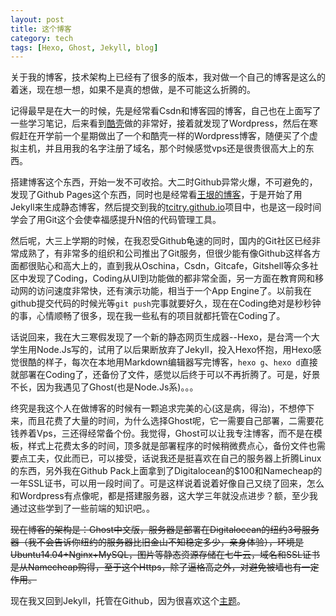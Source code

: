 ```yaml
---
layout: post
title: 这个博客
category: tech
tags: [Hexo, Ghost, Jekyll, blog]
---
```


关于我的博客，技术架构上已经有了很多的版本，我对做一个自己的博客是这么的着迷，现在想一想，如果不是真的想做，是不可能这么折腾的。

记得最早是在大一的时候，先是经常看Csdn和博客园的博客，自己也在上面写了一些学习笔记，后来看到[酷壳](http://coolshell.cn)做的非常好，接着就发现了Wordpress，然后在寒假赶在开学前一个星期做出了一个和酷壳一样的Wordpress博客，随便买了个虚拟主机，并且用我的名字注册了域名，那个时候感觉vps还是很贵很高大上的东西。

搭建博客这个东西，开始一发不可收拾。大二时Github异常火爆，不可避免的，发现了Github Pages这个东西，同时也是经常看[王垠的博客](http://yinwang.org)，于是开始了用Jekyll来生成静态博客，然后提交到我的[tcitry.github.io](https://github.com/tcitry/tcitry.github.io)项目中，也是这一段时间学会了用Git这个会使幸福感提升N倍的代码管理工具。

然后呢，大三上学期的时候，在我忍受Github龟速的同时，国内的Git社区已经非常成熟了，有非常多的组织和公司推出了Git服务，但很少能有像Github这样各方面都很贴心和高大上的，直到我从Oschina，Csdn，Gitcafe，Gitshell等众多社区中发现了Coding，Coding从UI到功能做的都非常全面，另一方面在教育网和移动网的访问速度非常快，还有演示功能，相当于一个App Engine了。以前我在github提交代码的时候光等`git push`完事就要好久，现在在Coding绝对是秒秒钟的事，心情顺畅了很多，现在我一些私有的项目就都托管在Coding了。

话说回来，我在大三寒假发现了一个新的静态网页生成器--Hexo，是台湾一个大学生用Node.Js写的，试用了以后果断放弃了Jekyll，投入Hexo怀抱，用Hexo感觉很酷的样子，每次在本地用Markdown编辑器写完博客，`hexo g`、`hexo d`直接就部署在Coding了，还备份了文件，感觉以后终于可以不再折腾了。可是，好景不长，因为我遇见了Ghost(也是Node.Js系)。。。

终究是我这个人在做博客的时候有一颗追求完美的心(这是病，得治)，不想停下来，而且花费了大量的时间，为什么选择Ghost呢，它一需要自己部署，二需要花钱养着Vps，三还得经常备个份。我觉得，Ghost可以让我专注博客，而不是在模板，样式上花费太多的时间，顶多就是部署程序的时候稍微费点心，备份文件也需要点工夫，仅此而已，可以接受，话说我还是挺喜欢在自己的服务器上折腾Linux的东西，另外我在Github Pack上面拿到了Digitalocean的$100和Namecheap的一年SSL证书，可以用一段时间了。可是这样说着说着好像自己又绕了回来，怎么和Wordpress有点像呢，都是搭建服务器，这大学三年就没点进步？额，至少我通过这些学到了一些前端的知识吧。。

<del>现在博客的架构是：Ghost中文版，服务器是部署在Digitalocean的纽约3号服务器（我不会告诉你纽约的服务器比旧金山不知稳定多少，亲身体验），环境是Ubuntu14.04+Nginx+MySQL，图片等静态资源存储在七牛云，域名和SSL证书是从Namecheap购得，至于这个Https，除了逼格高之外，对避免被墙也有一定作用。</del>

现在我又回到Jekyll，托管在Github，因为很喜欢这个[主题](https://github.com/fooleap/fooleap.github.io)。

